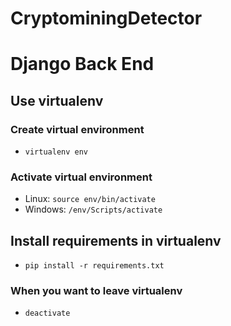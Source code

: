 # CryptominingDetector
 
# Django Back End

## Use virtualenv

### Create virtual environment

* ```virtualenv env```

### Activate virtual environment

* Linux: ```source env/bin/activate```
* Windows: ```/env/Scripts/activate```

## Install requirements in virtualenv

* ```pip install -r requirements.txt```

### When you want to leave virtualenv

* ```deactivate```